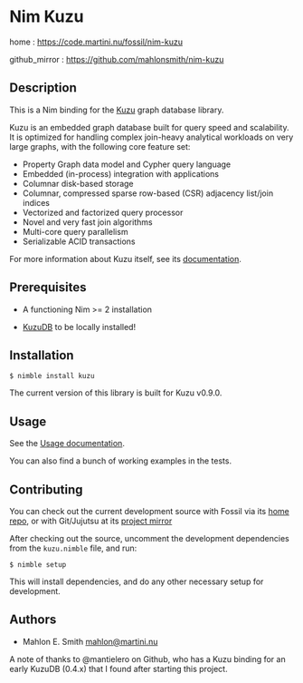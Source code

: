 
# Nim Kuzu

home
: https://code.martini.nu/fossil/nim-kuzu

github_mirror
: https://github.com/mahlonsmith/nim-kuzu


## Description

This is a Nim binding for the [Kuzu](https://kuzudb.com) graph database library.

Kuzu is an embedded graph database built for query speed and scalability. It is
optimized for handling complex join-heavy analytical workloads on very large
graphs, with the following core feature set:

- Property Graph data model and Cypher query language
- Embedded (in-process) integration with applications
- Columnar disk-based storage
- Columnar, compressed sparse row-based (CSR) adjacency list/join indices
- Vectorized and factorized query processor
- Novel and very fast join algorithms
- Multi-core query parallelism
- Serializable ACID transactions

For more information about Kuzu itself, see its
[documentation](https://docs.kuzudb.com/).


## Prerequisites

* A functioning Nim >= 2 installation
- [KuzuDB](https://kuzudb.com) to be locally installed!


## Installation

    $ nimble install kuzu

The current version of this library is built for Kuzu v0.9.0.


## Usage

See the [Usage documentation](USAGE.md).

You can also find a bunch of working examples in the tests.


## Contributing

You can check out the current development source with Fossil via its [home
repo](https://code.martini.nu/fossil/nim-kuzu), or with Git/Jujutsu at its
[project mirror](https://github.com/mahlonsmith/nim-kuzu)

After checking out the source, uncomment the development dependencies
from the `kuzu.nimble` file, and run:

    $ nimble setup

This will install dependencies, and do any other necessary setup for
development.



## Authors

- Mahlon E. Smith <mahlon@martini.nu>

A note of thanks to @mantielero on Github, who has a Kuzu binding for an early
KuzuDB (0.4.x) that I found after starting this project.

